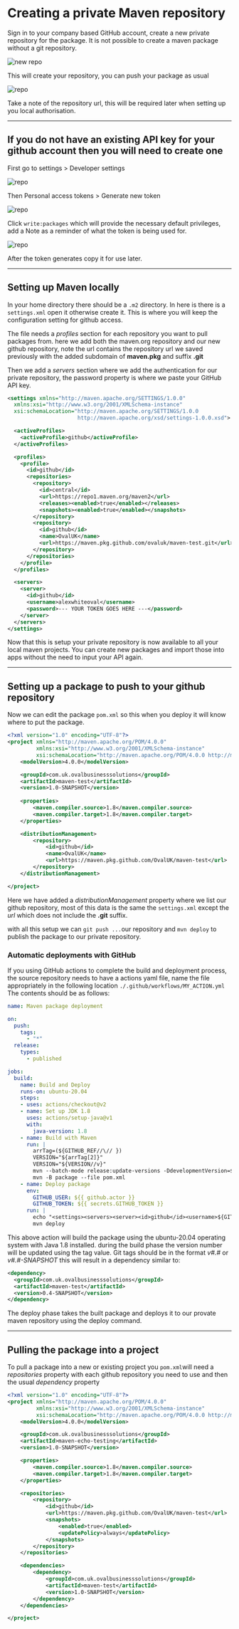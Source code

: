 # Creating a private Maven repository

Sign in to your company based GitHub account, create a new private repository for the package. It is not possible to create a maven package without a git repository.

![new repo](https://s3.eu-west-1.amazonaws.com/ovalgeneric/public/assets/maven-guide/create-repo.png)

This will create your repository, you can push your package as usual

![repo](https://s3.eu-west-1.amazonaws.com/ovalgeneric/public/assets/maven-guide/new-repo.png)

Take a note of the repository url, this will be required later when setting up you local authorisation.

---

## If you do not have an existing API key for your github account then you will need to create one

First go to settings > Developer settings

![repo](https://s3.eu-west-1.amazonaws.com/ovalgeneric/public/assets/maven-guide/api-gen-1.png)

Then Personal access tokens > Generate new token

![repo](https://s3.eu-west-1.amazonaws.com/ovalgeneric/public/assets/maven-guide/api-gen-2.png)

Click ```write:packages``` which will provide the necessary default privileges, add a Note as a reminder of what the token is being used for.

![repo](https://s3.eu-west-1.amazonaws.com/ovalgeneric/public/assets/maven-guide/api-gen-3.png)

After the token generates copy it for use later.

---

## Setting up Maven locally

In your home directory there should be a ```.m2``` directory. In here is there is a ```settings.xml``` open it otherwise create it. This is where you will keep the configuration setting for github access.

The file needs a _profiles_ section for each repository you want to pull packages from. here we add both the maven.org repository and our new github repository, note the url contains the repository url we saved previously with the added subdomain of __maven.pkg__ and suffix __.git__

Then we add a _servers_ section where we add the authentication for our private repository, the password property is where we paste your GitHub API key.

```XML
<settings xmlns="http://maven.apache.org/SETTINGS/1.0.0"
  xmlns:xsi="http://www.w3.org/2001/XMLSchema-instance"
  xsi:schemaLocation="http://maven.apache.org/SETTINGS/1.0.0
                      http://maven.apache.org/xsd/settings-1.0.0.xsd">

  <activeProfiles>
    <activeProfile>github</activeProfile>
  </activeProfiles>

  <profiles>
    <profile>
      <id>github</id>
      <repositories>
        <repository>
          <id>central</id>
          <url>https://repo1.maven.org/maven2</url>
          <releases><enabled>true</enabled></releases>
          <snapshots><enabled>true</enabled></snapshots>
        </repository>
        <repository>
          <id>github</id>
          <name>OvalUK</name>
          <url>https://maven.pkg.github.com/ovaluk/maven-test.git</url>
        </repository>
      </repositories>
    </profile>
  </profiles>

  <servers>
    <server>
      <id>github</id>
      <username>alexwhiteoval</username>
      <password>--- YOUR TOKEN GOES HERE ---</password>
    </server>
  </servers>
</settings>
```

Now that this is setup your private repository is now available to all your local maven projects. You can create new packages and import those into apps without the need to input your API again.

---

## Setting up a package to push to your github repository

Now we can edit the package ```pom.xml``` so this when you deploy it will know where to put the package.

```XML
<?xml version="1.0" encoding="UTF-8"?>
<project xmlns="http://maven.apache.org/POM/4.0.0"
         xmlns:xsi="http://www.w3.org/2001/XMLSchema-instance"
         xsi:schemaLocation="http://maven.apache.org/POM/4.0.0 http://maven.apache.org/xsd/maven-4.0.0.xsd">
    <modelVersion>4.0.0</modelVersion>

    <groupId>com.uk.ovalbusinesssolutions</groupId>
    <artifactId>maven-test</artifactId>
    <version>1.0-SNAPSHOT</version>
   
    <properties>
        <maven.compiler.source>1.8</maven.compiler.source>
        <maven.compiler.target>1.8</maven.compiler.target>
    </properties>

    <distributionManagement>
        <repository>
            <id>github</id>
            <name>OvalUK</name>
            <url>https://maven.pkg.github.com/OvalUK/maven-test</url>
        </repository>
    </distributionManagement>

</project>
```

Here we have added a _distributionManagement_ property where we list our github repository, most of this data is the same the ```settings.xml``` except the _url_ which does not include the __.git__ suffix.

with all this setup we can ```git push ...```our repository and ```mvn deploy``` to publish the package to our private repository.

### Automatic deployments with GitHub ###

If you using GitHub actions to complete the build and deployment process, the source repository needs to have a actions yaml file, name the file appropriately in the following location ```./.github/workflows/MY_ACTION.yml``` The contents should be as follows:

```YAML
name: Maven package deployment

on:
  push:
    tags:
      - "*"
  release:
    types:
      - published

jobs:
  build:
    name: Build and Deploy
    runs-on: ubuntu-20.04
    steps:
    - uses: actions/checkout@v2
    - name: Set up JDK 1.8
      uses: actions/setup-java@v1
      with:
        java-version: 1.8
    - name: Build with Maven
      run: |
        arrTag=(${GITHUB_REF//\// })
        VERSION="${arrTag[2]}"
        VERSION="${VERSION//v}"
        mvn --batch-mode release:update-versions -DdevelopmentVersion=$VERSION
        mvn -B package --file pom.xml
    - name: Deploy package
      env:
        GITHUB_USER: ${{ github.actor }}
        GITHUB_TOKEN: ${{ secrets.GITHUB_TOKEN }}
      run: |
        echo "<settings><servers><server><id>github</id><username>${GITHUB_USER}</username><password>${GITHUB_TOKEN}</password></server></servers></settings>" > ~/.m2/settings.xml
        mvn deploy
```

This above action will build the package using the ubuntu-20.04 operating system with Java 1.8 installed. during the build phase the version number will be updated using the tag value. Git tags should be in the format _v#.#_ or _v#.#-SNAPSHOT_ this will result in a dependency similar to:

```XML
<dependency>
  <groupId>com.uk.ovalbusinesssolutions</groupId>
  <artifactId>maven-test</artifactId>
  <version>0.4-SNAPSHOT</version>
</dependency>
```

The deploy phase takes the built package and deploys it to our provate maven repository using the deploy command.

---

## Pulling the package into a project

To pull a package into a new or existing project you ```pom.xml```will need a _repositories_ property with each github repository you need to use and then the usual _dependency_ property

```XML
<?xml version="1.0" encoding="UTF-8"?>
<project xmlns="http://maven.apache.org/POM/4.0.0"
         xmlns:xsi="http://www.w3.org/2001/XMLSchema-instance"
         xsi:schemaLocation="http://maven.apache.org/POM/4.0.0 http://maven.apache.org/xsd/maven-4.0.0.xsd">
    <modelVersion>4.0.0</modelVersion>

    <groupId>com.uk.ovalbusinesssolutions</groupId>
    <artifactId>maven-echo-testing</artifactId>
    <version>1.0-SNAPSHOT</version>

    <properties>
        <maven.compiler.source>1.8</maven.compiler.source>
        <maven.compiler.target>1.8</maven.compiler.target>
    </properties>

    <repositories>
        <repository>
            <id>github</id>
            <url>https://maven.pkg.github.com/OvalUK/maven-test</url>
            <snapshots>
                <enabled>true</enabled>
                <updatePolicy>always</updatePolicy>
            </snapshots>
        </repository>
    </repositories>

    <dependencies>
        <dependency>
            <groupId>com.uk.ovalbusinesssolutions</groupId>
            <artifactId>maven-test</artifactId>
            <version>1.0-SNAPSHOT</version>
        </dependency>
    </dependencies>

</project>
```
